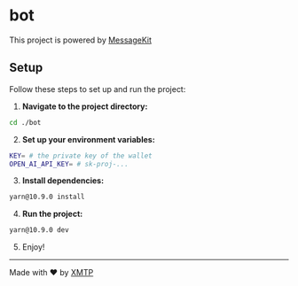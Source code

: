 # bot

This project is powered by [MessageKit](https://messagekit.ephemerahq.com/) 

## Setup

Follow these steps to set up and run the project:

1. **Navigate to the project directory:**

```sh
cd ./bot
```

2. **Set up your environment variables:**

```sh
KEY= # the private key of the wallet
OPEN_AI_API_KEY= # sk-proj-...
```

3. **Install dependencies:**

```sh
yarn@10.9.0 install
```

4. **Run the project:**

```sh
yarn@10.9.0 dev
```

5. Enjoy!
---
Made with ❤️ by [XMTP](https://xmtp.org)